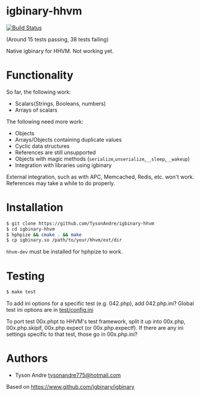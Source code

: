 igbinary-hhvm
============

[![Build Status](https://travis-ci.org/TysonAndre/igbinary-hhvm.svg?branch=master)](https://travis-ci.org/TysonAndre/igbinary-hhvm)

(Around 15 tests passing, 38 tests failing)

Native igbinary for HHVM. Not working yet.

# Functionality

So far, the following work:

- Scalars(Strings, Booleans, numbers)
- Arrays of scalars

The following need more work:

- Objects
- Arrays/Objects containing duplicate values
- Cyclic data structures
- References are still unsupported
- Objects with magic methods (`serialize`,`unserialize`,`__sleep`,`__wakeup`)
- Integration with libraries using igbinary

External integration, such as with APC, Memcached, Redis, etc. won't work.
References may take a while to do properly.

# Installation

```bash
$ git clone https://github.com/TysonAndre/igbinary-hhvm
$ cd igbinary-hhvm
$ hphpize && cmake . && make
$ cp igbinary.so /path/to/your/hhvm/ext/dir
```

`hhvm-dev` must be installed for hphpize to work.

# Testing

```bash
$ make test
```

To add ini options for a specific test (e.g. 042.php), add 042.php.ini?
Global test ini options are in [test/config.ini](test/config.ini)

To port test 00x.phpt to HHVM's test framework, split it up into 00x.php, 00x.php.skipif, 00x.php.expect (or 00x.php.expectf).
If there are any ini settings specific to that test, those go in 00x.php.ini?

# Authors

- Tyson Andre <tysonandre775@hotmail.com>

Based on https://www.github.com/igbinary/igbinary

